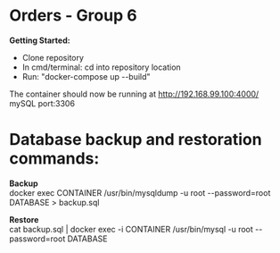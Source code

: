 Orders - Group 6
=======

**Getting Started:**
* Clone repository
* In cmd/terminal: cd into repository location
* Run: "docker-compose up --build"  
  
The container should now be running at http://192.168.99.100:4000/  
mySQL port:3306  

# Database backup and restoration commands:
 **Backup**  
docker exec CONTAINER /usr/bin/mysqldump -u root --password=root DATABASE > backup.sql

 **Restore**  
cat backup.sql | docker exec -i CONTAINER /usr/bin/mysql -u root --password=root DATABASE
